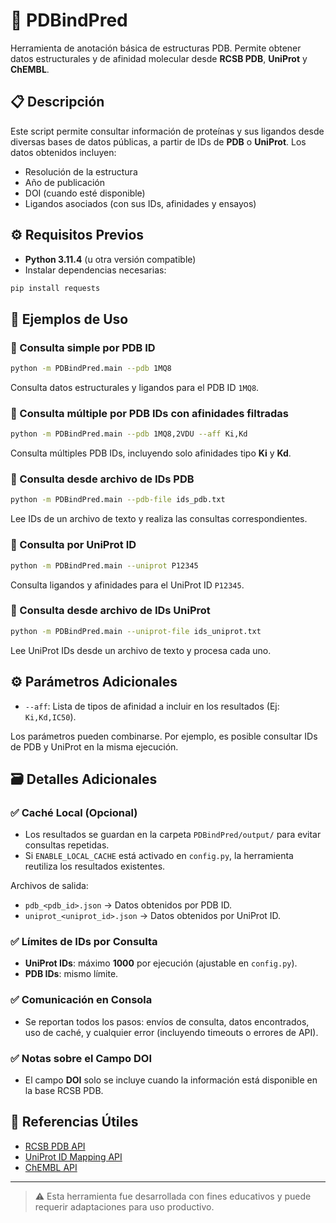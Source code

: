 # 🧬 PDBindPred

Herramienta de anotación básica de estructuras PDB. Permite obtener datos estructurales y de afinidad molecular desde **RCSB PDB**, **UniProt** y **ChEMBL**.

## 📋 Descripción
Este script permite consultar información de proteínas y sus ligandos desde diversas bases de datos públicas, a partir de IDs de **PDB** o **UniProt**. Los datos obtenidos incluyen:

- Resolución de la estructura
- Año de publicación
- DOI (cuando esté disponible)
- Ligandos asociados (con sus IDs, afinidades y ensayos)

## ⚙️ Requisitos Previos

- **Python 3.11.4** (u otra versión compatible)
- Instalar dependencias necesarias:

```bash
pip install requests
```

## 🚀 Ejemplos de Uso

### 🔹 Consulta simple por PDB ID
```bash
python -m PDBindPred.main --pdb 1MQ8
```
Consulta datos estructurales y ligandos para el PDB ID `1MQ8`.

### 🔹 Consulta múltiple por PDB IDs con afinidades filtradas
```bash
python -m PDBindPred.main --pdb 1MQ8,2VDU --aff Ki,Kd
```
Consulta múltiples PDB IDs, incluyendo solo afinidades tipo **Ki** y **Kd**.

### 🔹 Consulta desde archivo de IDs PDB
```bash
python -m PDBindPred.main --pdb-file ids_pdb.txt
```
Lee IDs de un archivo de texto y realiza las consultas correspondientes.

### 🔹 Consulta por UniProt ID
```bash
python -m PDBindPred.main --uniprot P12345
```
Consulta ligandos y afinidades para el UniProt ID `P12345`.

### 🔹 Consulta desde archivo de IDs UniProt
```bash
python -m PDBindPred.main --uniprot-file ids_uniprot.txt
```
Lee UniProt IDs desde un archivo de texto y procesa cada uno.

## ⚙️ Parámetros Adicionales

- `--aff`: Lista de tipos de afinidad a incluir en los resultados (Ej: `Ki,Kd,IC50`).

Los parámetros pueden combinarse. Por ejemplo, es posible consultar IDs de PDB y UniProt en la misma ejecución.

## 🗃️ Detalles Adicionales

### ✅ Caché Local (Opcional)
- Los resultados se guardan en la carpeta `PDBindPred/output/` para evitar consultas repetidas.
- Si `ENABLE_LOCAL_CACHE` está activado en `config.py`, la herramienta reutiliza los resultados existentes.

Archivos de salida:
- `pdb_<pdb_id>.json` → Datos obtenidos por PDB ID.
- `uniprot_<uniprot_id>.json` → Datos obtenidos por UniProt ID.

### ✅ Límites de IDs por Consulta
- **UniProt IDs**: máximo **1000** por ejecución (ajustable en `config.py`).
- **PDB IDs**: mismo límite.

### ✅ Comunicación en Consola
- Se reportan todos los pasos: envíos de consulta, datos encontrados, uso de caché, y cualquier error (incluyendo timeouts o errores de API).

### ✅ Notas sobre el Campo DOI
- El campo **DOI** solo se incluye cuando la información está disponible en la base RCSB PDB.

## 🔗 Referencias Útiles

- [RCSB PDB API](https://data.rcsb.org)
- [UniProt ID Mapping API](https://www.uniprot.org/help/id_mapping)
- [ChEMBL API](https://www.ebi.ac.uk/chembl/ws)

---

> ⚠️ Esta herramienta fue desarrollada con fines educativos y puede requerir adaptaciones para uso productivo.
